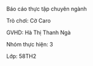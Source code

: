 Báo cáo thực tập chuyên ngành

Trò chơi: Cờ Caro

GVHD: Hà Thị Thanh Ngà

Nhóm thực hiện: 3

Lớp: 58TH2
